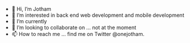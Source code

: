 - 👋 Hi, I’m Jotham
- 👀 I’m interested in back end web development and mobile development
- 🌱 I’m currently 
- 💞️ I’m looking to collaborate on ... not at the moment
- 📫 How to reach me ... find me on Twitter @onejotham. 

<!---
JJotham/JJotham is a ✨ special ✨ repository because its `README.md` (this file) appears on your GitHub profile.
You can click the Preview link to take a look at your changes.
--->
